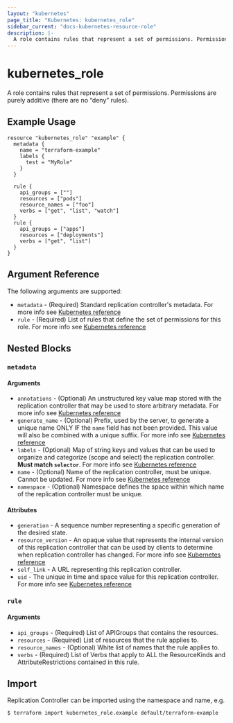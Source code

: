 ```yaml
---
layout: "kubernetes"
page_title: "Kubernetes: kubernetes_role"
sidebar_current: "docs-kubernetes-resource-role"
description: |-
  A role contains rules that represent a set of permissions. Permissions are purely additive (there are no “deny” rules).
---
```


# kubernetes_role

A role contains rules that represent a set of permissions. Permissions are purely additive (there are no “deny” rules).


## Example Usage

```hcl
resource "kubernetes_role" "example" {
  metadata {
    name = "terraform-example"
    labels {
      test = "MyRole"
    }
  }

  rule {
    api_groups = [""]
    resources = ["pods"]
    resource_names = ["foo"]
    verbs = ["get", "list", "watch"]
  }
  rule {
    api_groups = ["apps"]
    resources = ["deployments"]
    verbs = ["get", "list"]
  }
}
```

## Argument Reference

The following arguments are supported:

* `metadata` - (Required) Standard replication controller's metadata. For more info see [Kubernetes reference](https://github.com/kubernetes/community/blob/master/contributors/devel/api-conventions.md#metadata)
* `rule` - (Required) List of rules that define the set of permissions for this role. For more info see [Kubernetes reference](https://kubernetes.io/docs/reference/access-authn-authz/rbac/)

## Nested Blocks

### `metadata`

#### Arguments

* `annotations` - (Optional) An unstructured key value map stored with the replication controller that may be used to store arbitrary metadata. For more info see [Kubernetes reference](http://kubernetes.io/docs/user-guide/annotations)
* `generate_name` - (Optional) Prefix, used by the server, to generate a unique name ONLY IF the `name` field has not been provided. This value will also be combined with a unique suffix. For more info see [Kubernetes reference](https://github.com/kubernetes/community/blob/master/contributors/devel/api-conventions.md#idempotency)
* `labels` - (Optional) Map of string keys and values that can be used to organize and categorize (scope and select) the replication controller. **Must match `selector`**. For more info see [Kubernetes reference](http://kubernetes.io/docs/user-guide/labels)
* `name` - (Optional) Name of the replication controller, must be unique. Cannot be updated. For more info see [Kubernetes reference](http://kubernetes.io/docs/user-guide/identifiers#names)
* `namespace` - (Optional) Namespace defines the space within which name of the replication controller must be unique.

#### Attributes

* `generation` - A sequence number representing a specific generation of the desired state.
* `resource_version` - An opaque value that represents the internal version of this replication controller that can be used by clients to determine when replication controller has changed. For more info see [Kubernetes reference](https://github.com/kubernetes/community/blob/master/contributors/devel/api-conventions.md#concurrency-control-and-consistency)
* `self_link` - A URL representing this replication controller.
* `uid` - The unique in time and space value for this replication controller. For more info see [Kubernetes reference](http://kubernetes.io/docs/user-guide/identifiers#uids)

### `rule`

#### Arguments

* `api_groups` - (Required) List of APIGroups that contains the resources.
* `resources` - (Required) List of resources that the rule applies to.
* `resource_names` - (Optional) White list of names that the rule applies to.
* `verbs` - (Required) List of Verbs that apply to ALL the ResourceKinds and AttributeRestrictions contained in this rule.

## Import

Replication Controller can be imported using the namespace and name, e.g.

```
$ terraform import kubernetes_role.example default/terraform-example
```
